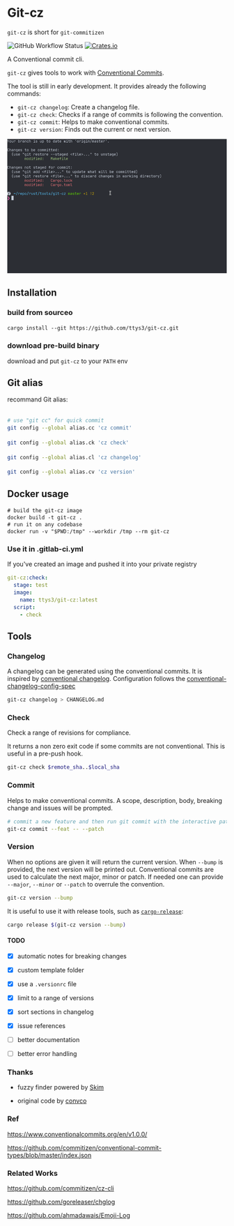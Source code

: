 # Git-cz

`git-cz` is short for `git-commitizen`

![GitHub Workflow Status](https://img.shields.io/github/workflow/status/ttys3/git-cz/Build%20binary)
[![Crates.io](https://img.shields.io/crates/v/git-cz)](https://crates.io/crates/git-cz)

A Conventional commit cli.

`git-cz` gives tools to work with [Conventional Commits][1].

The tool is still in early development.
It provides already the following commands:

- `git-cz changelog`: Create a changelog file.
- `git-cz check`: Checks if a range of commits is following the convention.
- `git-cz commit`: Helps to make conventional commits.
- `git-cz version`: Finds out the current or next version.

![git-cz-screen-record.gif](assets/git-cz-screen-record.gif)

## Installation


### build from sourceo

`cargo install --git https://github.com/ttys3/git-cz.git`

### download pre-build binary

download and put `git-cz` to your `PATH` env

## Git alias

recommand Git alias:

```bash

# use "git cc" for quick commit
git config --global alias.cc 'cz commit'

git config --global alias.ck 'cz check'

git config --global alias.cl 'cz changelog'

git config --global alias.cv 'cz version'
```

## Docker usage

```shell script
# build the git-cz image
docker build -t git-cz .
# run it on any codebase
docker run -v "$PWD:/tmp" --workdir /tmp --rm git-cz
```

### Use it in .gitlab-ci.yml

If you've created an image and pushed it into your private registry

```yaml
git-cz:check:
  stage: test
  image:
    name: ttys3/git-cz:latest
  script:
    - check
```

## Tools

### Changelog

A changelog can be generated using the conventional commits.
It is inspired by [conventional changelog][2].
Configuration follows the [conventional-changelog-config-spec][3]

```sh
git-cz changelog > CHANGELOG.md
```

### Check

Check a range of revisions for compliance.

It returns a non zero exit code if some commits are not conventional.
This is useful in a pre-push hook.

```sh
git-cz check $remote_sha..$local_sha
```

### Commit

Helps to make conventional commits.
A scope, description, body, breaking change and issues will be prompted.

```sh
# commit a new feature and then run git commit with the interactive patch switch
git-cz commit --feat -- --patch
```

### Version

When no options are given it will return the current version.
When `--bump` is provided, the next version will be printed out.
Conventional commits are used to calculate the next major, minor or patch.
If needed one can provide `--major`, `--minor` or `--patch` to overrule the convention.

```sh
git-cz version --bump
```

It is useful to use it with release tools, such as [`cargo-release`](https://crates.io/crates/cargo-release):

```sh
cargo release $(git-cz version --bump)
```

#### TODO

- [x] automatic notes for breaking changes
- [x] custom template folder
- [x] use a `.versionrc` file
- [x] limit to a range of versions
- [x] sort sections in changelog
- [x] issue references
- [ ] better documentation
- [ ] better error handling


### Thanks

- fuzzy finder powered by [Skim](https://github.com/lotabout/skim#use-as-a-library)

- original code by [convco](https://github.com/convco/convco)

[1]: https://www.conventionalcommits.org/
[2]: https://github.com/conventional-changelog/conventional-changelog
[3]: https://github.com/conventional-changelog/conventional-changelog-config-spec/blob/master/versions/2.1.0/README.md


### Ref

<https://www.conventionalcommits.org/en/v1.0.0/>


<https://github.com/commitizen/conventional-commit-types/blob/master/index.json>

### Related Works

<https://github.com/commitizen/cz-cli>

<https://github.com/goreleaser/chglog>

<https://github.com/ahmadawais/Emoji-Log>

